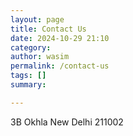 ```yaml
---
layout: page
title: Contact Us
date: 2024-10-29 21:10
category: 
author: wasim
permalink: /contact-us
tags: []
summary: 

---
```


3B Okhla New Delhi
211002